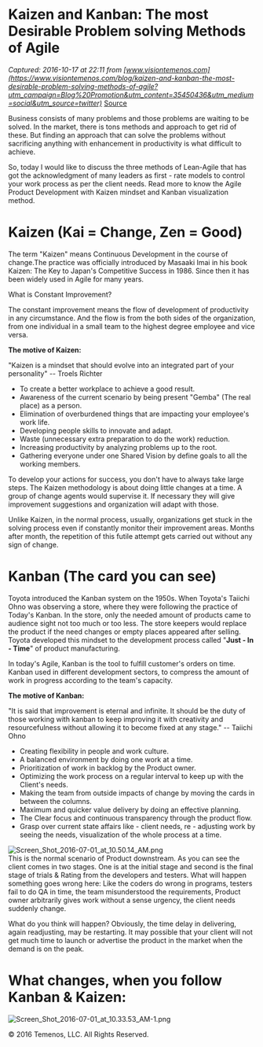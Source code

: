 # Kaizen and Kanban: The most Desirable Problem solving Methods of Agile

_Captured: 2016-10-17 at 22:11 from [www.visiontemenos.com](https://www.visiontemenos.com/blog/kaizen-and-kanban-the-most-desirable-problem-solving-methods-of-agile?utm_campaign=Blog%20Promotion&utm_content=35450436&utm_medium=social&utm_source=twitter)_
[Source](https://www.visiontemenos.com/blog/kaizen-and-kanban-the-most-desirable-problem-solving-methods-of-agile "Permalink to Kaizen and Kanban: The most Desirable Problem solving Methods of Agile")

Business consists of many problems and those problems are waiting to be solved. In the market, there is tons methods and approach to get rid of these. But finding an approach that can solve the problems without sacrificing anything with enhancement in productivity is what difficult to achieve.

So, today I would like to discuss the three methods of Lean-Agile that has got the acknowledgment of many leaders as first - rate models to control your work process as per the client needs. Read more to know the Agile Product Development with Kaizen mindset and Kanban visualization method.

# **Kaizen (Kai = Change, Zen = Good)**

The term "Kaizen" means Continuous Development in the course of change.The practice was officially introduced by Masaaki Imai in his book Kaizen: The Key to Japan's Competitive Success in 1986. Since then it has been widely used in Agile for many years.

What is Constant Improvement?

The constant improvement means the flow of development of productivity in any circumstance. And the flow is from the both sides of the organization, from one individual in a small team to the highest degree employee and vice versa.

**The motive of Kaizen:**

"Kaizen is a mindset that should evolve into an integrated part of your personality" -- Troels Richter
* To create a better workplace to achieve a good result.
* Awareness of the current scenario by being present "Gemba" (The real place) as a person.
* Elimination of overburdened things that are impacting your employee's work life.
* Developing people skills to innovate and adapt.
* Waste (unnecessary extra preparation to do the work) reduction.
* Increasing productivity by analyzing problems up to the root.
* Gathering everyone under one Shared Vision by define goals to all the working members.

To develop your actions for success, you don't have to always take large steps. The Kaizen methodology is about doing little changes at a time. A group of change agents would supervise it. If necessary they will give improvement suggestions and organization will adapt with those.

Unlike Kaizen, in the normal process, usually, organizations get stuck in the solving process even if constantly monitor their improvement areas. Months after month, the repetition of this futile attempt gets carried out without any sign of change.

# **Kanban (The card you can see)**

Toyota introduced the Kanban system on the 1950s. When Toyota's Taiichi Ohno was observing a store, where they were following the practice of Today's Kanban. In the store, only the needed amount of products came to audience sight not too much or too less. The store keepers would replace the product if the need changes or empty places appeared after selling. Toyota developed this mindset to the development process called "**Just - In - Time**" of product manufacturing.

In today's Agile, Kanban is the tool to fulfill customer's orders on time. Kanban used in different development sectors, to compress the amount of work in progress according to the team's capacity.

**The motive of Kanban:**

"It is said that improvement is eternal and infinite. It should be the duty of those working with kanban to keep improving it with creativity and resourcefulness without allowing it to become fixed at any stage." -- Taiichi Ohno
* Creating flexibility in people and work culture.
* A balanced environment by doing one work at a time.
* Prioritization of work in backlog by the Product owner.
* Optimizing the work process on a regular interval to keep up with the Client's needs.
* Making the team from outside impacts of change by moving the cards in between the columns.
* Maximum and quicker value delivery by doing an effective planning.
* The Clear focus and continuous transparency through the product flow.
* Grasp over current state affairs like - client needs, re - adjusting work by seeing the needs, visualization of the whole process at a time.

![Screen_Shot_2016-07-01_at_10.50.14_AM.png][12]  
This is the normal scenario of Product downstream. As you can see the client comes in two stages. One is at the initial stage and second is the final stage of trials & Rating from the developers and testers. What will happen something goes wrong here: Like the coders do wrong in programs, testers fail to do QA in time, the team misunderstood the requirements, Product owner arbitrarily gives work without a sense urgency, the client needs suddenly change.  

What do you think will happen? Obviously, the time delay in delivering, again readjusting, may be restarting. It may possible that your client will not get much time to launch or advertise the product in the market when the demand is on the peak.

# **What changes, when you follow Kanban & Kaizen:**

  
![Screen_Shot_2016-07-01_at_10.33.53_AM-1.png][13]

© 2016  Temenos, LLC. All Rights Reserved.

[1]: https://www.visiontemenos.com/hs-fs/hubfs/Domain-Assets/temenos-logo-svg.svg?t=1476728206688&width=186&name=temenos-logo-svg.svg "Temenos+Agility"
[2]: /gatherings
[3]: /temenos
[4]: /agility
[5]: /events
[6]: /about
[7]: /blog
[8]: /contact
[9]: https://www.visiontemenos.com/hubfs/ipy.jpg?t=1476728206688
[10]: https://www.visiontemenos.com/blog/author/ipsita-priyadarshini
[11]: https://twitter.com/share
[12]: https://www.visiontemenos.com/hs-fs/hubfs/Screen_Shot_2016-07-01_at_10.50.14_AM.png?t=1476728206688&width=750&height=508&name=Screen_Shot_2016-07-01_at_10.50.14_AM.png
[13]: https://www.visiontemenos.com/hs-fs/hubfs/Screen_Shot_2016-07-01_at_10.33.53_AM-1.png?t=1476728206688&width=1024&name=Screen_Shot_2016-07-01_at_10.33.53_AM-1.png
[14]: https://www.visiontemenos.com/blog/topic/agile
[15]: https://www.visiontemenos.com/blog/dunbars-number-in-enterprise-agility
[16]: https://www.visiontemenos.com/blog/discovering-the-power-of-ba-with-people-in-enterprise-agile-leadership
[17]: https://www.visiontemenos.com/blog/all-you-want-to-know-about-dunbars-number-from-prehistory-to-21st-century-enterprise
[18]: https://www.visiontemenos.com/blog/what-are-the-attributes-of-a-cross-functional-individual
[19]: https://www.visiontemenos.com/blog/top-9-things-you-should-know-about-agile-product-delivery
[20]: https://www.visiontemenos.com/blog/how-enablers-influence-the-agile-implementation
[21]: https://www.visiontemenos.com/blog/containeering-the-heart-of-enterprise-agile-transformation
[22]: https://www.visiontemenos.com/blog/role-of-kanban-in-agile-implementation
[23]: https://www.visiontemenos.com/blog/influence-map-webinar
[24]: https://www.visiontemenos.com/blog/topic/stia-2
[25]: https://www.visiontemenos.com/blog/topic/temenos
[26]: https://www.visiontemenos.com/blog/topic/leadership
[27]: https://www.visiontemenos.com/blog/topic/events
[28]: https://www.visiontemenos.com/blog/topic/visionagility
[29]: https://www.visiontemenos.com/blog/topic/methods
[30]: https://www.visiontemenos.com/blog/topic/webinar
[31]: https://www.visiontemenos.com/blog/topic/safe
[32]: https://www.visiontemenos.com/blog/topic/scrum
[33]: https://www.visiontemenos.com/blog/topic/expressions
[34]: https://www.visiontemenos.com/blog/topic/social-labs
[35]: https://www.visiontemenos.com/blog/topic/kanban
[36]: https://www.visiontemenos.com/blog/topic/enterprise-agility
[37]: https://www.visiontemenos.com/blog/topic/iceberg-model
[38]: https://www.visiontemenos.com/blog/topic/news
[39]: https://www.visiontemenos.com/blog/topic/spc
[40]: https://www.visiontemenos.com/blog/topic/systems-thinking-2-2
[41]: https://www.visiontemenos.com/blog/topic/agility
[42]: https://www.visiontemenos.com/blog/topic/transformation
[43]: https://www.visiontemenos.com/blog/topic/storytelling
[44]: https://www.visiontemenos.com/blog/topic/temenos-gatherings
[45]: https://www.visiontemenos.com/blog/topic/vision
[46]: https://www.visiontemenos.com/blog/topic/workshop
[47]: https://www.visiontemenos.com/blog/archive/2016/10
[48]: https://www.visiontemenos.com/blog/archive/2016/09
[49]: https://www.visiontemenos.com/blog/archive/2016/08
[50]: https://www.visiontemenos.com/blog/archive/2016/07
[51]: https://www.visiontemenos.com/blog/archive/2016/06
[52]: https://www.visiontemenos.com/blog/archive/2016/05
[53]: https://www.visiontemenos.com/blog/archive/2016/04
[54]: https://www.visiontemenos.com/blog/archive/2016/03
[55]: https://www.visiontemenos.com/blog/archive/2016/02
[56]: https://www.visiontemenos.com/blog/archive/2016/01
[57]: https://www.visiontemenos.com/blog/archive/2015/12
[58]: https://www.visiontemenos.com/blog/archive/2015/11
[59]: https://www.visiontemenos.com/blog/archive/2015/10
[60]: https://www.visiontemenos.com/blog/archive/2015/09
[61]: https://www.visiontemenos.com/blog/archive/2015/08
[62]: https://www.visiontemenos.com/blog/archive/2015/07
[63]: https://www.visiontemenos.com/blog/archive/2014/11
[64]: https://www.visiontemenos.com/blog/archive/2014/10
[65]: https://www.visiontemenos.com/blog/archive/2014/08
[66]: https://www.visiontemenos.com/blog/archive/2014/07
[67]: https://www.visiontemenos.com/blog/archive/2014/06
[68]: https://www.visiontemenos.com/blog/archive/2014/05
[69]: https://www.visiontemenos.com/blog/archive/2014/04
[70]: https://www.visiontemenos.com/blog/archive/2014/03
[71]: https://www.visiontemenos.com/blog/archive/2013/12
[72]: https://www.visiontemenos.com/blog/archive/2013/11
[73]: https://www.visiontemenos.com/blog/archive/2013/10
[74]: https://www.visiontemenos.com/blog/archive/2013/09
[75]: https://www.visiontemenos.com/blog/archive/2013/08
[76]: https://www.visiontemenos.com/blog/archive/2013/07

